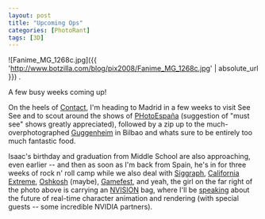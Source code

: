 ```yaml
---
layout: post
title: "Upcoming Ops"
categories: [PhotoRant]
tags: [3D]
---
```



![Fanime_MG_1268c.jpg]({{ 'http://www.botzilla.com/blog/pix2008/Fanime_MG_1268c.jpg' | absolute_url }})
 .

A few busy weeks coming up!

On the heels of <a href="http://www.contactphoto.com/">Contact</a>, I'm heading to Madrid in a few weeks to visit See See and to scout around the shows of <a href="http://www.phedigital.com/festival/">PHotoEspa&ntilde;a</a> (suggestion of "must see" shows greatly appreciated), followed by a zip up to the much-overphotographed <a href="http://www.guggenheim-bilbao.es/?idioma=en">Guggenheim</a> in Bilbao and whats sure to be entirely too much fantastic food.

Isaac's birthday and graduation from Middle School are also approaching, even earlier -- and then as soon as I'm back from Spain, he's in for three weeks of rock n' roll camp while we also deal with <a href="http://www.siggraph.org/s2008/">Siggraph</a>, <a href="http://www.caextreme.org/">California Extreme</a>, <a href="http://www.airventure.org/">Oshkosh</a> (maybe), <a href="http://www.xnagamefest.com/">Gamefest</a>, and yeah, the girl on the far right of the photo above is carrying an <a href="http://www.nvision2008.com/">NVISION</a> bag, where I'll be <a href="http://speakers.nvision2008.com/agenda/index.cfm">speaking</a> about the future of real-time character animation and rendering (with special guests -- some incredible NVIDIA partners).
